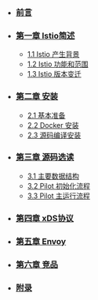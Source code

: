 * ### [前言](README.md)
* ### [第一章 Istio简述](content/istio_brief.md)
	* [1.1 Istio 产生背景](content/istio_brief.md#11-Istio产生背景)
	* [1.2 Istio 功能和范围](content/istio_brief.md#12-Istio功能和范围)
	* [1.3 Istio 版本变迁](content/istio_brief.md#13-Istio版本变迁)
    
* ### [第二章 安装](content/istio_install.md)
	* [2.1 基本准备](content/istio_install.md#21-基本准备)
	* [2.2 Docker 安装](content/istio_install.md#22-Docker安装)
	* [2.3 源码编译安装](content/istio_install.md#23-源码编译安装)
    
* ### [第三章 源码选读](content/istio_sourcecode.md)
	* [3.1 主要数据结构](content/istio_sourcecode.md#31-主要数据结构)
	* [3.2 Pilot 初始化流程](content/istio_sourcecode.md#32-Pilot初始化流程)
	* [3.3 Pilot 主运行流程](content/istio_sourcecode.md#33-Pilot主运行流程)
    
* ### [第四章 xDS协议](content/istio_xds.md)    

* ### [第五章 Envoy](content/istio_envoy.md)    

* ### [第六章 竞品](content/istio_similars.md)    

* ### [附录](content/istio_appendix.md)
